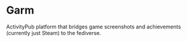 # Garm

ActivityPub platform that bridges game screenshots and achievements (currently just Steam) to the fediverse.

